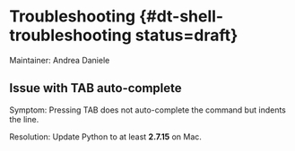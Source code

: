 # Troubleshooting {#dt-shell-troubleshooting status=draft}

Maintainer: Andrea Daniele

## Issue with TAB auto-complete

Symptom: Pressing TAB does not auto-complete the command but indents the line.

Resolution: Update Python to at least **2.7.15** on Mac.
